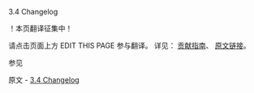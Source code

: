  3.4 Changelog

 ！本页翻译征集中！

请点击页面上方 EDIT THIS PAGE 参与翻译。
详见：
[贡献指南]( https://github.com/JinMuInfo/MongoDB-Manual-zh/blob/master/CONTRIBUTING.md )、
[原文链接](  https://docs.mongodb.com/manual/release-notes/3.4-changelog/  )。

 参见

原文 - [3.4 Changelog]( https://docs.mongodb.com/manual/release-notes/3.4-changelog/ )

